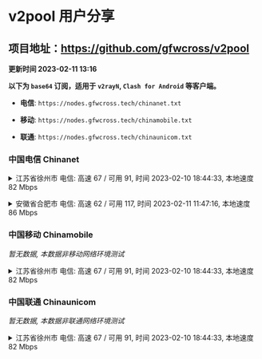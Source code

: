 # v2pool 用户分享
## 项目地址：<https://github.com/gfwcross/v2pool>
**更新时间 2023-02-11 13:16**


**以下为 `base64` 订阅，适用于 `v2rayN`, `Clash for Android` 等客户端。**

- **电信**: `https://nodes.gfwcross.tech/chinanet.txt`

- **移动**: `https://nodes.gfwcross.tech/chinamobile.txt`

- **联通**: `https://nodes.gfwcross.tech/chinaunicom.txt`


### 中国电信 Chinanet
<details><summary>江苏省徐州市 电信: 高速 67 / 可用 91, 时间 2023-02-10 18:44:33, 本地速度 82 Mbps</summary><p>可用节点订阅：https://transfer.sh/LMn3jW/running.txt<br>高速节点订阅：https://transfer.sh/DRbxvX/good.txt<br>低延迟节点订阅：https://transfer.sh/qImFMj/low_delay.txt</p></details>
<p></p><details><summary>安徽省合肥市 电信: 高速 62 / 可用 117, 时间 2023-02-11 11:47:16, 本地速度 86 Mbps</summary><p>可用节点订阅：https://transfer.sh/Im6zjy/running.txt<br>高速节点订阅：https://transfer.sh/3uso6W/good.txt<br>低延迟节点订阅：https://transfer.sh/1Ev8XP/low_delay.txt</p></details>
<p></p>

### 中国移动 Chinamobile
<i>暂无数据, 本数据非移动网络环境测试</i>
<details><summary>江苏省徐州市 电信: 高速 67 / 可用 91, 时间 2023-02-10 18:44:33, 本地速度 82 Mbps</summary><p>可用节点订阅：https://transfer.sh/LMn3jW/running.txt<br>高速节点订阅：https://transfer.sh/DRbxvX/good.txt<br>低延迟节点订阅：https://transfer.sh/qImFMj/low_delay.txt</p></details>
<p></p>

### 中国联通 Chinaunicom
<i>暂无数据, 本数据非联通网络环境测试</i>
<details><summary>江苏省徐州市 电信: 高速 67 / 可用 91, 时间 2023-02-10 18:44:33, 本地速度 82 Mbps</summary><p>可用节点订阅：https://transfer.sh/LMn3jW/running.txt<br>高速节点订阅：https://transfer.sh/DRbxvX/good.txt<br>低延迟节点订阅：https://transfer.sh/qImFMj/low_delay.txt</p></details>
<p></p>